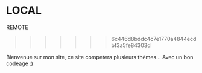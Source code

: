 LOCAL
=======
REMOTE
>>>>>>> 6c446d8bddc4c7e1770a4844ecdbf3a5fe84303d

Bienvenue sur mon site, ce site competera plusieurs thèmes...
Avec un bon codeage :)
